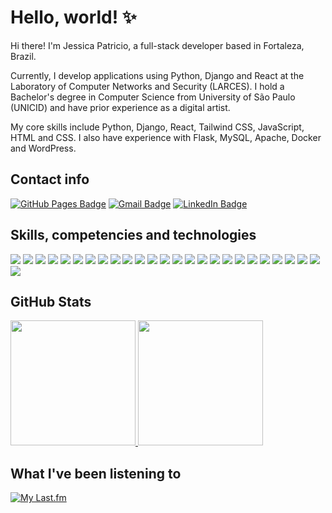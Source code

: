 # Hello, world! ✨

Hi there! I'm Jessica Patricio, a full-stack developer based in Fortaleza, Brazil.

Currently, I develop applications using Python, Django and React at the Laboratory of Computer Networks and Security (LARCES). I hold a Bachelor's degree in Computer Science from University of São Paulo (UNICID) and have prior experience as a digital artist.

My core skills include Python, Django, React, Tailwind CSS, JavaScript, HTML and CSS. I also have experience with Flask, MySQL, Apache, Docker and WordPress.

## Contact info

[![GitHub Pages Badge](https://img.shields.io/badge/jessicaccp.github.io-222?logo=githubpages&logoColor=fff&style=flat-square)](https://jessicaccp.github.io/) [![Gmail Badge](https://img.shields.io/badge/jessicacacau@gmail.com-EA4335?logo=gmail&logoColor=fff&style=flat-square)](mailto:jessicacacau@gmail.com) [![LinkedIn Badge](https://img.shields.io/badge/jessicaccp-0A66C2?logo=linkedin&logoColor=fff&style=flat-square)](https://www.linkedin.com/in/jessicaccp/)

## Skills, competencies and technologies

![](https://img.shields.io/badge/JavaScript-323330?style=flat-square&logo=javascript&logoColor=F7DF1E) ![](https://img.shields.io/badge/React-20232A?style=flat-square&logo=react&logoColor=61DAFB)  ![](https://img.shields.io/badge/HTML5-E34F26?style=flat-square&logo=html5&logoColor=white) ![](https://img.shields.io/badge/CSS3-1572B6?style=flat-square&logo=css3&logoColor=white) ![](https://img.shields.io/badge/Tailwind_CSS-38B2AC?style=flat-square&logo=tailwind-css&logoColor=white)  ![](https://img.shields.io/badge/Python-FFD43B?style=flat-square&logo=python&logoColor=blue) ![](https://img.shields.io/badge/Flask-000000?style=flat-square&logo=flask&logoColor=white)  ![](https://img.shields.io/badge/Hugo-FF4088?style=flat-square&logo=hugo&logoColor=white)  ![](https://img.shields.io/badge/C-00599C?style=flat-square&logo=c&logoColor=white) ![](https://img.shields.io/badge/json-5E5C5C?style=flat-square&logo=json&logoColor=white) ![](https://img.shields.io/badge/shopify-8DB543?style=flat-square&logo=Shopify&logoColor=white) ![](https://img.shields.io/badge/Docker-2CA5E0?style=flat-square&logo=docker&logoColor=white) ![](https://img.shields.io/badge/Apache-D22128?style=flat-square&logo=Apache&logoColor=white) ![](https://img.shields.io/badge/MySQL-005C84?style=flat-square&logo=mysql&logoColor=white) ![](https://img.shields.io/badge/Wordpress-21759B?style=flat-square&logo=wordpress&logoColor=white) ![](https://img.shields.io/badge/phpMyAdmin-6C78AF?logo=phpmyadmin&logoColor=fff&style=flat-square) ![](https://img.shields.io/badge/Linux-FCC624?style=flat-square&logo=linux&logoColor=black) ![](https://img.shields.io/badge/Windows%2011-%230079d5.svg?style=flat-square&logo=Windows%2011&logoColor=white) ![](https://img.shields.io/badge/VSCode-0078D4?style=flat-square&logo=visual%20studio%20code&logoColor=white)  ![](https://img.shields.io/badge/Notion-000000?style=flat-square&logo=notion&logoColor=white) ![](https://img.shields.io/badge/Trello-0052CC?style=flat-square&logo=trello&logoColor=white)  ![](https://img.shields.io/badge/Google%20Sheets-34A853?style=flat-square&logo=google-sheets&logoColor=white) ![](https://img.shields.io/badge/Microsoft%20Excel-217346?logo=microsoftexcel&logoColor=fff&style=flat-square) ![](https://img.shields.io/badge/Adobe%20Photoshop-31A8FF?style=flat-square&logo=Adobe%20Photoshop&logoColor=black) ![](https://img.shields.io/badge/Adobe%20Lightroom-31A8FF?style=flat-square&logo=Adobe%20Lightroom&logoColor=white) ![](https://img.shields.io/badge/Adobe%20Illustrator-FF9A00?style=flat-square&logo=Adobe%20Illustrator&logoColor=white)

## GitHub Stats

<a href="https://github.com/anuraghazra/github-readme-stats">
  <img height=200 src="https://github-readme-stats.vercel.app/api?username=jessicaccp&show_icons=true&include_all_commits=true&rank_icon=github" />
</a>
<a href="https://github.com/anuraghazra/github-readme-stats">
  <img height=200 src="https://github-readme-stats.vercel.app/api/top-langs?username=jessicaccp&layout=compact&langs_count=8&card_width=320" />
</a>

## What I've been listening to

[![My Last.fm](https://lastfm-recently-played.vercel.app/api?user=nottodayjessica&width=400&loved=true&show_user=header&header_style=compact&footer_style=compact_stats&border_radius=5&loved_style=1&count=3)](https://www.last.fm/user/nottodayjessica)
